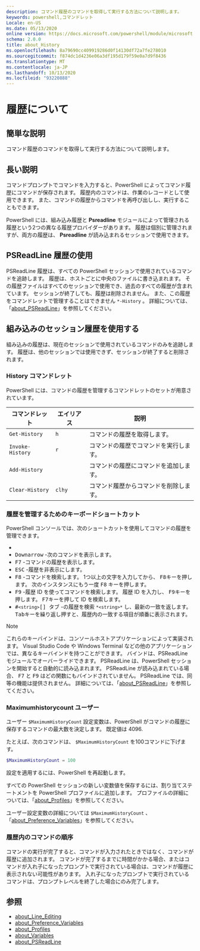 ```yaml
---
description: コマンド履歴のコマンドを取得して実行する方法について説明します。
keywords: powershell,コマンドレット
Locale: en-US
ms.date: 05/13/2020
online version: https://docs.microsoft.com/powershell/module/microsoft.powershell.core/about/about_history?view=powershell-7.1&WT.mc_id=ps-gethelp
schema: 2.0.0
title: about_History
ms.openlocfilehash: 8a79690cc409919286d0f14130df72a7fe278010
ms.sourcegitcommit: f874dc1d4236e06a3df195d179f59e0a7d9f8436
ms.translationtype: MT
ms.contentlocale: ja-JP
ms.lasthandoff: 10/13/2020
ms.locfileid: "93220888"
---
```

# <a name="about-history"></a>履歴について

## <a name="short-description"></a>簡単な説明
コマンド履歴のコマンドを取得して実行する方法について説明します。

## <a name="long-description"></a>長い説明

コマンドプロンプトでコマンドを入力すると、PowerShell によってコマンド履歴にコマンドが保存されます。 履歴内のコマンドは、作業のレコードとして使用できます。 また、コマンドの履歴からコマンドを再呼び出しし、実行することもできます。

PowerShell には、組み込み履歴と **Psreadline** モジュールによって管理される履歴という2つの異なる履歴プロバイダーがあります。 履歴は個別に管理されますが、両方の履歴は、 **Psreadline** が読み込まれるセッションで使用できます。

## <a name="using-the-psreadline-history"></a>PSReadLine 履歴の使用

PSReadLine 履歴は、すべての PowerShell セッションで使用されているコマンドを追跡します。
履歴は、ホストごとに中央のファイルに書き込まれます。 その履歴ファイルはすべてのセッションで使用でき、過去のすべての履歴が含まれています。 セッションが終了しても、履歴は削除されません。 また、この履歴をコマンドレットで管理することはできません `*-History` 。 詳細については、「[about_PSReadLine](../../PSReadLine/About/about_PSReadLine.md)」を参照してください。

## <a name="using-the-built-in-session-history"></a>組み込みのセッション履歴を使用する

組み込みの履歴は、現在のセッションで使用されているコマンドのみを追跡します。 履歴は、他のセッションでは使用できず、セッションが終了すると削除されます。

### <a name="history-cmdlets"></a>History コマンドレット

PowerShell には、コマンドの履歴を管理するコマンドレットのセットが用意されています。

| コマンドレット           | エイリアス  | 説明                                |
| ---------------- | ------ | ------------------------------------------ |
| `Get-History`    | `h`    | コマンドの履歴を取得します。                  |
| `Invoke-History` | `r`    | コマンドの履歴でコマンドを実行します。     |
| `Add-History`    |        | コマンドの履歴にコマンドを追加します。     |
| `Clear-History`  | `clhy` | コマンド履歴からコマンドを削除します。 |

### <a name="keyboard-shortcuts-for-managing-history"></a>履歴を管理するためのキーボードショートカット

PowerShell コンソールでは、次のショートカットを使用してコマンドの履歴を管理できます。

- [ <kbd>Uparrow</kbd> ]: 前のコマンドを表示します。
- <kbd>Downarrow</kbd> -次のコマンドを表示します。
- <kbd>F7</kbd> -コマンドの履歴を表示します。
- <kbd>ESC</kbd> -履歴を非表示にします。
- <kbd>F8</kbd> -コマンドを検索します。 1つ以上の文字を入力してから、 <kbd>F8</kbd>キーを押します。 次のインスタンスにもう一度 <kbd>F8</kbd> キーを押します。
- <kbd>F9</kbd> -履歴 ID を使ってコマンドを検索します。 履歴 ID を入力し、 <kbd>F9</kbd>キーを押します。 <kbd>F7</kbd>キーを押して ID を検索します。
- <kbd>#</kbd>`<string>`</kbd><kbd>[] タブ</kbd> -の履歴を検索 `*<string>*` し、最新の一致を返します。 <kbd>Tab</kbd>キーを繰り返し押すと、履歴内の一致する項目が順番に表示されます。

> [!NOTE]
> これらのキーバインドは、コンソールホストアプリケーションによって実装されます。 Visual Studio Code や Windows Terminal などの他のアプリケーションでは、異なるキーバインドを持つことができます。 バインドは、PSReadLine モジュールでオーバーライドできます。 PSReadLine は、PowerShell セッションを開始すると自動的に読み込まれます。
> PSReadLine が読み込まれている場合、 <kbd>F7</kbd> と <kbd>F9</kbd> はどの関数にもバインドされていません。 PSReadLine では、同等の機能は提供されません。 詳細については、「[about_PSReadLine](../../PSReadLine/About/about_PSReadLine.md)」を参照してください。

### <a name="maximumhistorycount"></a>Maximumhistorycount ユーザー

ユーザー `$MaximumHistoryCount` 設定変数は、PowerShell がコマンドの履歴に保存するコマンドの最大数を決定します。 既定値は
4096.

たとえば、次のコマンドは、 `$MaximumHistoryCount` を100コマンドに下げます。

```powershell
$MaximumHistoryCount = 100
```

設定を適用するには、PowerShell を再起動します。

すべての PowerShell セッションの新しい変数値を保存するには、割り当てステートメントを PowerShell プロファイルに追加します。 プロファイルの詳細については、「[about_Profiles](about_Profiles.md)」を参照してください。

ユーザー設定変数の詳細については `$MaximumHistoryCount` 、「[about_Preference_Variables](about_Preference_Variables.md)」を参照してください。

### <a name="order-of-commands-in-the-history"></a>履歴内のコマンドの順序

コマンドの実行が完了すると、コマンドが入力されたときではなく、コマンドが履歴に追加されます。 コマンドが完了するまでに時間がかかる場合、またはコマンドが入れ子になったプロンプトで実行されている場合は、コマンドが履歴に表示されない可能性があります。 入れ子になったプロンプトで実行されているコマンドは、プロンプトレベルを終了した場合にのみ完了します。

## <a name="see-also"></a>参照

- [about_Line_Editing](about_Line_Editing.md)
- [about_Preference_Variables](about_Preference_Variables.md)
- [about_Profiles](about_Profiles.md)
- [about_Variables](about_Variables.md)
- [about_PSReadLine](../../PSReadLine/About/about_PSReadLine.md)

